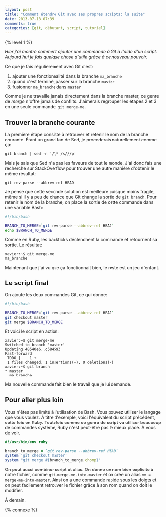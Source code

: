```yaml
---
layout: post
title: "Comment étendre Git avec ses propres scripts: la suite"
date: 2013-07-18 07:39
comments: true
categories: [git, débutant, script, tutoriel]
---
```


{% level 1 %}

*Hier j'ai montré comment ajouter une commande à Git à l'aide d'un script.
Aujourd'hui je fais quelque chose d'utile grâce à ce nouveau pouvoir.*

Ce que je fais régulierement avec Git c'est:

1. ajouter une fonctionnalité dans la branche `ma_branche`
2. quand c'est terminé, passer sur la branche `master`
3. fusionner `ma_branche` dans `master`

Comme je ne travaille jamais directement dans la branche master, ce genre
de *merge* n'offre jamais de conflits. J'aimerais regrouper les
étapes 2 et 3 en une seule commande: `git merge-me`.

<!-- more -->

Trouver la branche courante
---------------------------
La première étape consiste à retrouver
et retenir le nom de la branche courante. Étant un grand fan de Sed, je
procederais naturellement comme ça:

    git branch | sed -n '/\* /s///p'

Mais je sais que Sed n'a pas les faveurs de tout le monde. J'ai donc fais une
recherche sur StackOverflow pour trouver une autre manière d'obtenir le
même résultat:

    git rev-parse --abbrev-ref HEAD

Je pense que cette seconde solution est meilleure puisque moins fragile, même
si il y a peu de chance que Git change la sortie de `git branch`. Pour
retenir le nom de la branche, on place la sortie de cette commande dans une
variable Bash:

``` bash git-merge-me
#!/bin/bash

BRANCH_TO_MERGE=`git rev-parse --abbrev-ref HEAD`
echo $BRANCH_TO_MERGE
```

Comme en Ruby, les backticks déclenchent la commande et retournent sa
sortie. Le résultat:

    xavier:~$ git merge-me
    ma_branche

Maintenant que j'ai vu que ça fonctionnait bien, le reste est un jeu
d'enfant.

Le script final
---------------

On ajoute les deux commandes Git, ce qui donne:

``` bash git-merge-me
#!/bin/bash

BRANCH_TO_MERGE=`git rev-parse --abbrev-ref HEAD`
git checkout master
git merge $BRANCH_TO_MERGE
```

Et voici le script en action:

    xavier:~$ git merge-me
    Switched to branch 'master'
    Updating 48540e6..c584593
    Fast-forward
     TODO |    1 +
     1 files changed, 1 insertions(+), 0 deletions(-)
    xavier:~$ git branch
    * master
      ma_branche

Ma nouvelle commande fait bien le travail que je lui demande.

Pour aller plus loin
--------------------
Vous n'êtes pas limité à l'utilisation de Bash. Vous pouvez utiliser le
langage que vous voulez. À titre d'exemple, voici l'équivalent du script
précédent, cette fois en Ruby.
Toutefois comme ce genre de script va utiliser beaucoup de commandes
système, Ruby n'est peut-être pas le mieux placé. À vous de voir.

``` ruby git-merge-me version Ruby
#!/usr/bin/env ruby

branch_to_merge = `git rev-parse --abbrev-ref HEAD`
system 'git checkout master'
system "git merge #{branch_to_merge.chomp}"
```

On peut aussi combiner script et alias. On donne un nom bien explicite
à notre fichier, comme `git-merge-me-into-master` et on crée un alias
`mm = merge-me-into-master`. Ainsi on a une commande rapide sous les
doigts et on peut facilement retrouver le fichier grâce à son nom quand
on doit le modifier.



<script id='fb33k8u'>(function(i){var f,s=document.getElementById(i);f=document.createElement('iframe');f.src='//api.flattr.com/button/view/?uid=lkdjiin&url='+encodeURIComponent(document.URL);f.title='Flattr';f.height=62;f.width=55;f.style.borderWidth=0;s.parentNode.insertBefore(f,s);})('fb33k8u');</script>

À demain.

{% connexe %}
